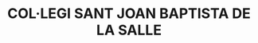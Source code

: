 ---
layout: test
title:  "COL·LEGI SANT JOAN BAPTISTA DE LA SALLE"
collections: ["patrimoni-arquitectonic"]
coordinates:
  - group1:
        - [1.458521651630173, 42.354671102209018]
        - [1.458473101632162, 42.354983063085164]
        - [1.458491659218442, 42.354983312639156]
        - [1.458469986435293, 42.355179539136337]
        - [1.458444680557412, 42.355179198828644]
        - [1.458427666398719, 42.355322916282873]
        - [1.45840573458845, 42.355322621340946]
        - [1.458332646241292, 42.355896171706021]
        - [1.45793354328422, 42.355860762563829]
        - [1.457951572651633, 42.35574459639853]
        - [1.457899395780702, 42.355738887666462]
        - [1.457921380691908, 42.355598992292578]
        - [1.457943312593273, 42.355599287328687]
        - [1.45795146839949, 42.355541818542797]
        - [1.45787904688449, 42.355535837464899]
        - [1.457809227844093, 42.355975498857518]
        - [1.457817647939875, 42.35597623798985]
        - [1.45781879084335, 42.35598126019147]
        - [1.457823699074682, 42.355987584755809]
        - [1.457830263785505, 42.355995183311407]
        - [1.457838960298815, 42.356001871766466]
        - [1.457848546255502, 42.356006694626963]
        - [1.457860302265489, 42.356009043267626]
        - [1.457859750442331, 42.35601435559623]
        - [1.457934687824721, 42.356020996385013]
        - [1.457937646834312, 42.356003512300695]
        - [1.458495383422895, 42.356056388166202]
        - [1.458517660109236, 42.355939027321931]
        - [1.458568180717058, 42.355943461794908]
        - [1.458743913440111, 42.35469161468469]
        - [1.458521651630173, 42.354671102209018]
---